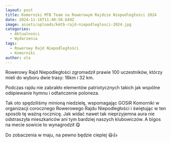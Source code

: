 ```yaml
---
layout: post
title: Komorniki MTB Team na Rowerowym Rajdzie Niepodległości 2024
date: 2024-11-16T11:40:50.649Z
image: assets/uploads/kmtb-rajd-niepodleglosci-2024.jpg
categories:
  - Aktualności
  - Wydarzenia
tags:
  - Rowerowy Rajd Niepodległości
  - Komorniki
author: ola
---
```

Rowerowy Rajd Niepodległości zgromadził prawie 100 uczestników, którzy mieli do wyboru dwie trasy: 16km i 32 km.
<!--more-->

Podczas rajdu nie zabrakło elementów patriotycznych takich jak wspólne odśpiewanie hymnu i odtańczenie poloneza.

Tak oto spędziliśmy minioną niedzielę, wspomagając GOSiR Komorniki w organizacji corocznego Rowerowego Rajdu Niepodległości i świętując w ten sposób tę ważną rocznicę. Jak widać nawet tak nieprzyjemna aura nie odstraszyła mieszkańców ani tym bardziej naszych klubowiczów. A bigos na mecie sowicie to wynagrodził 😋

Do zobaczenia w maju, na pewno będzie cieplej 😃👍